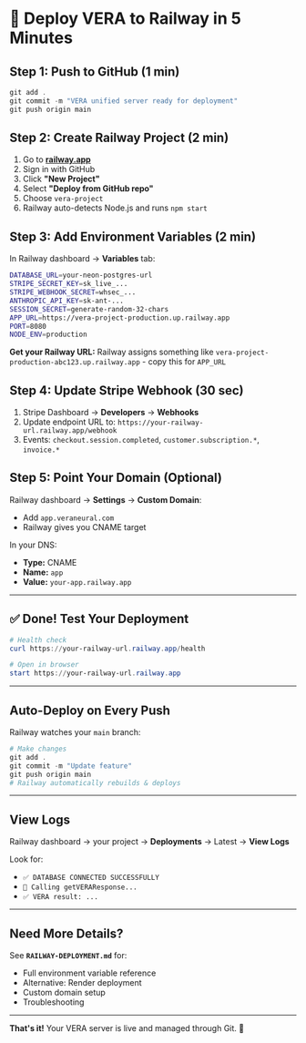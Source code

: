 # 🚀 Deploy VERA to Railway in 5 Minutes

## Step 1: Push to GitHub (1 min)

```powershell
git add .
git commit -m "VERA unified server ready for deployment"
git push origin main
```

## Step 2: Create Railway Project (2 min)

1. Go to **[railway.app](https://railway.app)**
2. Sign in with GitHub
3. Click **"New Project"**
4. Select **"Deploy from GitHub repo"**
5. Choose `vera-project`
6. Railway auto-detects Node.js and runs `npm start`

## Step 3: Add Environment Variables (2 min)

In Railway dashboard → **Variables** tab:

```bash
DATABASE_URL=your-neon-postgres-url
STRIPE_SECRET_KEY=sk_live_...
STRIPE_WEBHOOK_SECRET=whsec_...
ANTHROPIC_API_KEY=sk-ant-...
SESSION_SECRET=generate-random-32-chars
APP_URL=https://vera-project-production.up.railway.app
PORT=8080
NODE_ENV=production
```

**Get your Railway URL:** Railway assigns something like `vera-project-production-abc123.up.railway.app` - copy this for `APP_URL`

## Step 4: Update Stripe Webhook (30 sec)

1. Stripe Dashboard → **Developers** → **Webhooks**
2. Update endpoint URL to: `https://your-railway-url.railway.app/webhook`
3. Events: `checkout.session.completed`, `customer.subscription.*`, `invoice.*`

## Step 5: Point Your Domain (Optional)

Railway dashboard → **Settings** → **Custom Domain**:
- Add `app.veraneural.com`
- Railway gives you CNAME target

In your DNS:
- **Type:** CNAME
- **Name:** `app` 
- **Value:** `your-app.railway.app`

---

## ✅ Done! Test Your Deployment

```powershell
# Health check
curl https://your-railway-url.railway.app/health

# Open in browser
start https://your-railway-url.railway.app
```

---

## Auto-Deploy on Every Push

Railway watches your `main` branch:

```powershell
# Make changes
git add .
git commit -m "Update feature"
git push origin main
# Railway automatically rebuilds & deploys
```

---

## View Logs

Railway dashboard → your project → **Deployments** → Latest → **View Logs**

Look for:
- `✅ DATABASE CONNECTED SUCCESSFULLY`
- `🧠 Calling getVERAResponse...`
- `✅ VERA result: ...`

---

## Need More Details?

See **`RAILWAY-DEPLOYMENT.md`** for:
- Full environment variable reference
- Alternative: Render deployment
- Custom domain setup
- Troubleshooting

---

**That's it!** Your VERA server is live and managed through Git. 🎉
